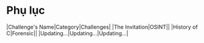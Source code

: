 # Phụ lục
|Challenge's Name|Category|Challenges|
|The Invitation|OSINT||
|History of C|Forensic||
|Updating...|Updating...|Updating...|

